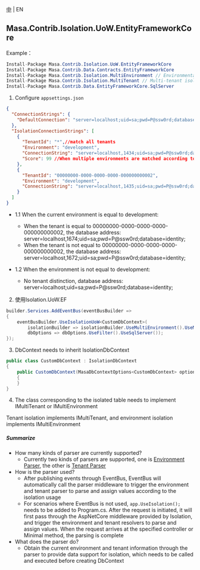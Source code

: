 [中](README.zh-CN.md) | EN

## Masa.Contrib.Isolation.UoW.EntityFrameworkCore

Example：

```C#
Install-Package Masa.Contrib.Isolation.UoW.EntityFrameworkCore
Install-Package Masa.Contrib.Data.Contracts.EntityFrameworkCore
Install-Package Masa.Contrib.Isolation.MultiEnvironment // Environmental isolation Quote on demand
Install-Package Masa.Contrib.Isolation.MultiTenant // Multi-tenant isolation On-demand reference
Install-Package Masa.Contrib.Data.EntityFrameworkCore.SqlServer
```

1. Configure `appsettings.json`
``` appsettings.json
{
  "ConnectionStrings": {
    "DefaultConnection": "server=localhost;uid=sa;pwd=P@ssw0rd;database=identity;"
  },
  "IsolationConnectionStrings": [
    {
      "TenantId": "*",//match all tenants
      "Environment": "development",
      "ConnectionString": "server=localhost,1434;uid=sa;pwd=P@ssw0rd;database=identity;",
      "Score": 99 //When multiple environments are matched according to the conditions, the highest one is selected as the link address of the current DbContext according to the descending order of scores. The default Score is 100.
    },
    {
      "TenantId": "00000000-0000-0000-0000-000000000002",
      "Environment": "development",
      "ConnectionString": "server=localhost,1435;uid=sa;pwd=P@ssw0rd;database=identity;"
    }
  ]
}
```

* 1.1 When the current environment is equal to development:
  * When the tenant is equal to 00000000-0000-0000-0000-000000000002, the database address: server=localhost,1674;uid=sa;pwd=P@ssw0rd;database=identity;
  * When the tenant is not equal to 00000000-0000-0000-0000-000000000002, the database address: server=localhost,1672;uid=sa;pwd=P@ssw0rd;database=identity;

* 1.2 When the environment is not equal to development:
  * No tenant distinction, database address: server=localhost;uid=sa;pwd=P@ssw0rd;database=identity;

2. 使用Isolation.UoW.EF
``` C#
builder.Services.AddEventBus(eventBusBuilder =>
{
    eventBusBuilder.UseIsolationUoW<CustomDbContext>(
        isolationBuilder => isolationBuilder.UseMultiEnvironment().UseMultiTenant(),// Select usage environment or tenant isolation as needed
        dbOptions => dbOptions.UseFilter().UseSqlServer());
});
```

3. DbContext needs to inherit IsolationDbContext

``` C#
public class CustomDbContext : IsolationDbContext
{
    public CustomDbContext(MasaDbContextOptions<CustomDbContext> options) : base(options)
    {
    }
}
```

4. The class corresponding to the isolated table needs to implement IMultiTenant or IMultiEnvironment

Tenant isolation implements IMultiTenant, and environment isolation implements IMultiEnvironment

##### Summarize
* How many kinds of parser are currently supported?
   * Currently two kinds of parsers are supported, one is [Environment Parser](../Masa.Contrib.Isolation.MultiEnvironment/README.md), the other is [Tenant Parser](../Masa.Contrib.Isolation.MultiTenant/README.md)
* How is the parser used?
   * After publishing events through EventBus, EventBus will automatically call the parser middleware to trigger the environment and tenant parser to parse and assign values according to the isolation usage
   * For scenarios where EventBus is not used, `app.UseIsolation();` needs to be added to Program.cs. After the request is initiated, it will first pass through the AspNetCore middleware provided by Isolation, and trigger the environment and tenant resolvers to parse and assign values. When the request arrives at the specified controller or Minimal method, the parsing is complete
* What does the parser do?
   * Obtain the current environment and tenant information through the parser to provide data support for isolation, which needs to be called and executed before creating DbContext
